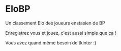 # EloBP

Un classement Elo des joueurs enstasien de BP

Enregistrez vous et jouez, c'est aussi simple que ça !


Vous avez quand même besoin de tkinter :)
